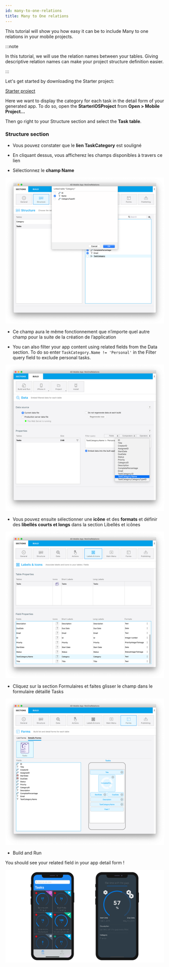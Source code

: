 ```yaml
---
id: many-to-one-relations
title: Many to One relations
---
```



This tutorial will show you how easy it can be to include Many to one relations in your mobile projects.

:::note

In this tutorial, we will use the relation names between your tables. Giving descriptive relation names can make your project structure definition easier.

:::

Let's get started by downloading the Starter project:

<div className="center-button">
<a className="button button--primary" href="https://github.com/4d-go-mobile/tutorial-ManyToOneRelations/releases/latest/download/tutorial-ManyToOneRelations.zip">Starter project</a>
</div>

Here we want to display the category for each task in the detail form of your generated app. To do so, open the **StarteriOSProject** from **Open > Mobile Project...**

Then go right to your Structure section and select the **Task table**.

### Structure section

* Vous pouvez constater que le **lien TaskCategory** est souligné

* En cliquant dessus, vous afficherez les champs disponibles à travers ce lien

* Sélectionnez le **champ Name**

![Select link from structure section](img/select-link-from-structure.png)

* Ce champ aura le même fonctionnement que n’importe quel autre champ pour la suite de la création de l’application

* You can also filter your app content using related fields from the Data section. To do so enter `TaskCategory.Name != 'Personal'` in the Filter query field to exclude personal tasks.

 ![Champs liés depuis la section Données](img/Related-field-from-Data-section.png)

* Vous pouvez ensuite sélectionner une **icône** et des **formats** et définir des **libellés courts et longs** dans la section Libellés et icônes

![Related field from Labels and Icons section](img/related-field-from-labels-icons.png)

* Cliquez sur la section Formulaires et faites glisser le champ dans le formulaire détaillé Tasks

![Related field in Forms section](img/related-field-forms.png)

* Build and Run

You should see your related field in your app detail form !

![Related field in Forms section](img/final-result-n-to-one-relations.png)

